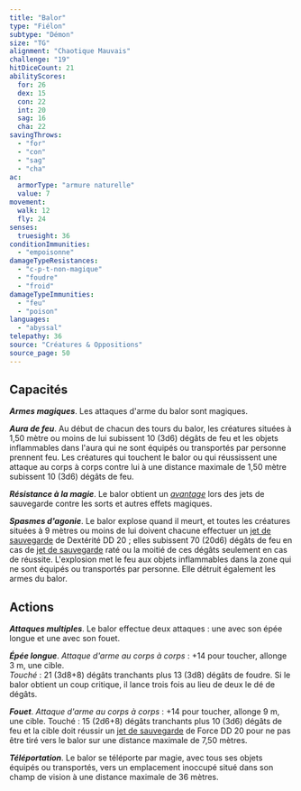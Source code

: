 ```yaml
---
title: "Balor"
type: "Fiélon"
subtype: "Démon"
size: "TG"
alignment: "Chaotique Mauvais"
challenge: "19"
hitDiceCount: 21
abilityScores:
  for: 26
  dex: 15
  con: 22
  int: 20
  sag: 16
  cha: 22
savingThrows: 
  - "for"
  - "con"
  - "sag"
  - "cha"
ac: 
  armorType: "armure naturelle"
  value: 7
movement: 
  walk: 12
  fly: 24
senses: 
  truesight: 36
conditionImmunities: 
  - "empoisonne"
damageTypeResistances: 
  - "c-p-t-non-magique"
  - "foudre"
  - "froid"
damageTypeImmunities: 
  - "feu"
  - "poison"
languages: 
  - "abyssal"
telepathy: 36
source: "Créatures & Oppositions"
source_page: 50
---
```

## Capacités
_**Armes magiques**_. Les attaques d'arme du balor sont magiques.

_**Aura de feu**_. Au début de chacun des tours du balor, les créatures situées à 1,50 mètre ou moins de lui subissent 10 (3d6) dégâts de feu et les objets inflammables dans l'aura qui ne sont équipés ou transportés par personne prennent feu. Les créatures qui touchent le balor ou qui réussissent une attaque au corps à corps contre lui à une distance maximale de 1,50 mètre subissent 10 (3d6) dégâts de feu.

_**Résistance à la magie**_. Le balor obtient un [_avantage_](/utiliser-les-caracteristiques/#avantage-et-desavantage) lors des jets de sauvegarde contre les sorts et autres effets magiques.

_**Spasmes d'agonie**_. Le balor explose quand il meurt, et toutes les créatures situées à 9 mètres ou moins de lui doivent chacune effectuer un [jet de sauvegarde](/utiliser-les-caracteristiques#jets-de-sauvegarde) de Dextérité DD 20 ; elles subissent 70 (20d6) dégâts de feu en cas de [jet de sauvegarde](/utiliser-les-caracteristiques#jets-de-sauvegarde) raté ou la moitié de ces dégâts seulement en cas de réussite. L'explosion met le feu aux objets inflammables dans la zone qui ne sont équipés ou transportés par personne. Elle détruit également les armes du balor.

## Actions
_**Attaques multiples**_. Le balor effectue deux attaques : une avec son épée longue et une avec son fouet.

_**Épée longue**_. _Attaque d'arme au corps à corps_ : +14 pour toucher, allonge 3 m, une cible.  
_Touché_ : 21 (3d8+8) dégâts tranchants plus 13 (3d8) dégâts de foudre. Si le balor obtient un coup critique, il lance trois fois au lieu de deux le dé de dégâts.

_**Fouet**_. _Attaque d'arme au corps à corps_ : +14 pour toucher, allonge 9 m, une cible. Touché : 15 (2d6+8) dégâts tranchants plus 10 (3d6) dégâts de feu et la cible doit réussir un [jet de sauvegarde](/utiliser-les-caracteristiques#jets-de-sauvegarde) de Force DD 20 pour ne pas être tiré vers le balor sur une distance maximale de 7,50 mètres.

_**Téléportation**_. Le balor se téléporte par magie, avec tous ses objets équipés ou transportés, vers un emplacement inoccupé situé dans son champ de vision à une distance maximale de 36 mètres.
